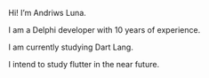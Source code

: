 Hi! I’m Andriws Luna.

I am a Delphi developer with 10 years of experience.

I am currently studying Dart Lang.

I intend to study flutter in the near future.

<!---
andriwsluna/andriwsluna is a ✨ special ✨ repository because its `README.md` (this file) appears on your GitHub profile.
You can click the Preview link to take a look at your changes.
--->
